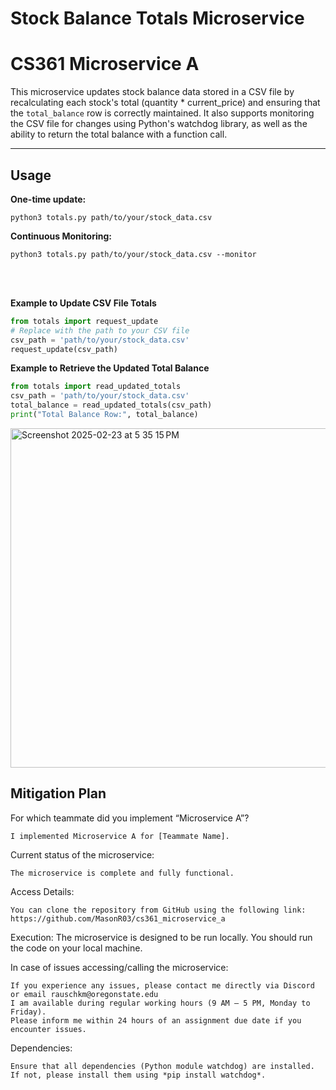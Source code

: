 # Stock Balance Totals Microservice
# CS361 Microservice A

This microservice updates stock balance data stored in a CSV file by recalculating each stock's total (quantity * current_price) and ensuring that the `total_balance` row is correctly maintained. It also supports monitoring the CSV file for changes using Python's watchdog library, as well as the ability to return the total balance with a function call. 

---


## Usage

**One-time update:**

```python3 totals.py path/to/your/stock_data.csv```

**Continuous Monitoring:**

```python3 totals.py path/to/your/stock_data.csv --monitor```

<br>
<br>

**Example to Update CSV File Totals**

```python
from totals import request_update
# Replace with the path to your CSV file
csv_path = 'path/to/your/stock_data.csv'
request_update(csv_path)
```

**Example to Retrieve the Updated Total Balance**

```python
from totals import read_updated_totals
csv_path = 'path/to/your/stock_data.csv'
total_balance = read_updated_totals(csv_path)
print("Total Balance Row:", total_balance)
```
<img width="543" alt="Screenshot 2025-02-23 at 5 35 15 PM" src="https://github.com/user-attachments/assets/63ea2615-747a-4d04-a7ee-f8948cf3f987" />


<br>

## Mitigation Plan
For which teammate did you implement “Microservice A”?

    I implemented Microservice A for [Teammate Name].
Current status of the microservice:

    The microservice is complete and fully functional.
Access Details:

    You can clone the repository from GitHub using the following link:
    https://github.com/MasonR03/cs361_microservice_a

Execution: 
    The microservice is designed to be run locally. You should run the code on your local machine.

In case of issues accessing/calling the microservice:

    If you experience any issues, please contact me directly via Discord or email rauschkm@oregonstate.edu
    I am available during regular working hours (9 AM – 5 PM, Monday to Friday).
    Please inform me within 24 hours of an assignment due date if you encounter issues.

Dependencies:

    Ensure that all dependencies (Python module watchdog) are installed.
    If not, please install them using *pip install watchdog*.

